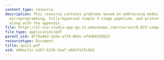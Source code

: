 ```yaml
---
content_type: resource
description: This resource contains problems based on addressing modes on MIPS ISA,
  microprogramming, fully-bypassed simple 5-stage pipeline, and princeton architecture
  along with the appendix.
file: https://ol-ocw-studio-app-qa.s3.amazonaws.com/courses/6-823-computer-system-architecture-fall-2005/e88ac11ca2b7623b3aafa663fe15cbb2_quiz1.pdf
file_type: application/pdf
parent_uid: 8776a462-1e5e-a729-06dc-ef4d88356b25
resourcetype: Document
title: quiz1.pdf
uid: e88ac11c-a2b7-623b-3aaf-a663fe15cbb2
---
```

